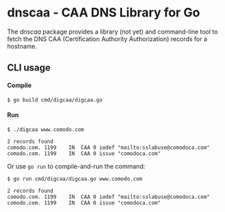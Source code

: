# dnscaa - CAA DNS Library for Go

The _dnscaa_ package provides a library (not yet) and command-line tool to fetch the DNS CAA (Certification Authority Authorization) records for a hostname.

## CLI usage

#### Compile

```
$ go build cmd/digcaa/digcaa.go
```

#### Run

```
$ ./digcaa www.comodo.com

2 records found
comodo.com.	1199	IN	CAA	0 iodef "mailto:sslabuse@comodoca.com"
comodo.com.	1199	IN	CAA	0 issue "comodoca.com"
```

Or use `go run` to compile-and-run the command:

```
$ go run cmd/digcaa/digcaa.go www.comodo.com

2 records found
comodo.com.	1199	IN	CAA	0 iodef "mailto:sslabuse@comodoca.com"
comodo.com.	1199	IN	CAA	0 issue "comodoca.com"
```
